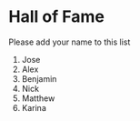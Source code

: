 # Hall of Fame
Please add your name to this list

1. Jose
2. Alex
3. Benjamin
4. Nick
5. Matthew
6. Karina
